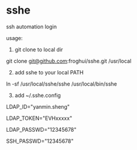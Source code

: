 # sshe
ssh automation login

usage:
1. git clone to local dir

git clone git@github.com:froghui/sshe.git /usr/local

2. add sshe to your local PATH

ln -sf /usr/local/sshe/sshe /usr/local/bin/sshe


3. add ~/.sshe.config

LDAP_ID="yanmin.sheng"

LDAP_TOKEN="EVHxxxxx"

LDAP_PASSWD="12345678"

SSH_PASSWD="12345678"
